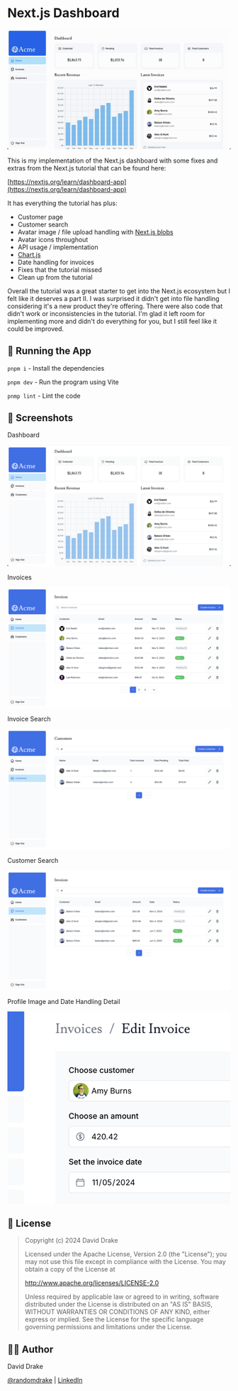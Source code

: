# Next.js Dashboard

![Recording](https://github.com/randomdrake/nextjs-dashboard/blob/main/public/recording.gif?raw=true)

This is my implementation of the Next.js dashboard with some fixes and extras from the Next.js tutorial that can be found here:

[https://nextjs.org/learn/dashboard-app](https://nextjs.org/learn/dashboard-app)

It has everything the tutorial has plus:

* Customer page
* Customer search
* Avatar image / file upload handling with [Next.js blobs](https://vercel.com/storage/blob)
* Avatar icons throughout
* API usage / implementation
* [Chart.js](https://www.chartjs.org/)
* Date handling for invoices
* Fixes that the tutorial missed
* Clean up from the tutorial

Overall the tutorial was a great starter to get into the Next.js ecosystem but I felt like it deserves a part II. I was surprised it didn't get into file handling considering it's a new product they're offering. There were also code that didn't work or inconsistencies in the tutorial. I'm glad it left room for implementing more and didn't do everything for you, but I still feel like it could be improved.

## 🏃 Running the App

`pnpm i` - Install the dependencies

`pnpm dev` - Run the program using Vite

`pnmp lint` - Lint the code 

## 📸 Screenshots

Dashboard

![Dashboard](https://github.com/randomdrake/nextjs-dashboard/blob/main/public/screenshot-dashboard.png?raw=true)

Invoices

![Invoices](https://github.com/randomdrake/nextjs-dashboard/blob/main/public/screenshot-invoices.png?raw=true)

Invoice Search

![Invoice Search](https://github.com/randomdrake/nextjs-dashboard/blob/main/public/screenshot-search.png?raw=true)

Customer Search

![Customer Search](https://github.com/randomdrake/nextjs-dashboard/blob/main/public/screenshot-customer-search.png?raw=true)

Profile Image and Date Handling Detail

![Profile Image and Date Handling](https://github.com/randomdrake/nextjs-dashboard/blob/main/public/screenshot-detail.png?raw=true)

## 🪪 License

> Copyright (c) 2024 David Drake
> 
> Licensed under the Apache License, Version 2.0 (the "License"); you may not use this file except in compliance with the License. You may obtain a copy of the License at
>
> http://www.apache.org/licenses/LICENSE-2.0
>
> Unless required by applicable law or agreed to in writing, software distributed under the License is distributed on an "AS IS" BASIS, WITHOUT WARRANTIES OR CONDITIONS OF ANY KIND, either express or implied. See the License for the specific language governing permissions and limitations under the License.
 
## 👨‍💻 Author

David Drake

[@randomdrake](https://github.com/randomdrake) | [LinkedIn](https://www.linkedin.com/in/randomdrake)

